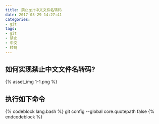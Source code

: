 ```yaml
---
title: 禁止git中文文件名转码
date: 2017-03-29 14:27:41
categories:
- git
tags:
- git
- 禁止
- 中文
- 转码
---
```

## 如何实现禁止中文文件名转码?
{% asset_img 1-1.png %}

<!-- more -->
## 执行如下命令
{% codeblock lang:bash %}
git config --global core.quotepath false
{% endcodeblock %}
